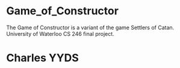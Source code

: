# Game_of_Constructor
The Game of Constructor is a variant of the game Settlers of Catan. University of Waterloo CS 246 final project.
# Charles YYDS
